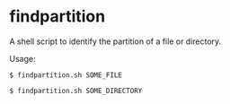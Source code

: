 # findpartition
A shell script to identify the partition of a file or directory.

Usage:

`$ findpartition.sh SOME_FILE`

`$ findpartition.sh SOME_DIRECTORY`
